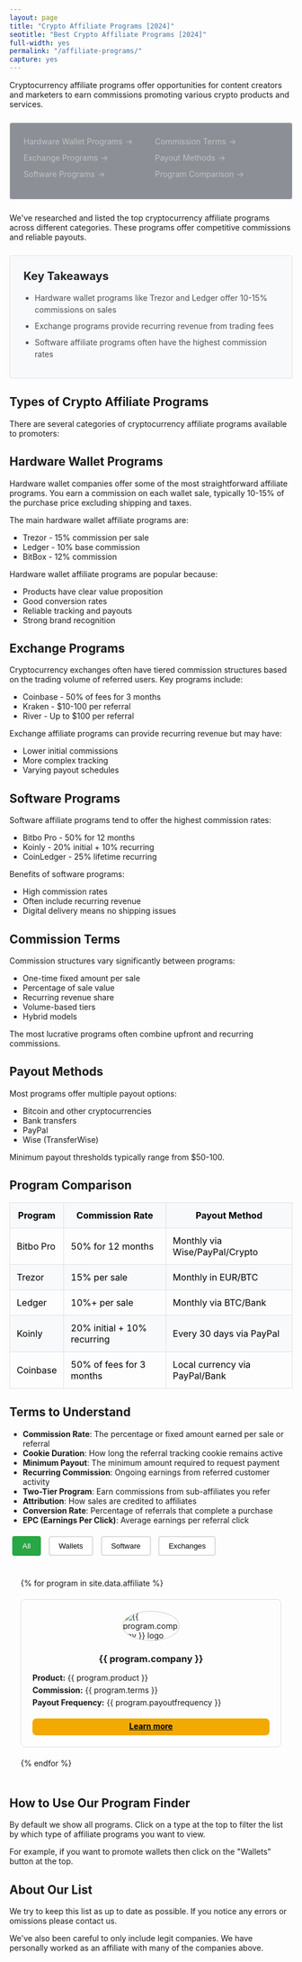 ```yaml
---
layout: page
title: "Crypto Affiliate Programs [2024]"
seotitle: "Best Crypto Affiliate Programs [2024]"
full-width: yes
permalink: "/affiliate-programs/"
capture: yes
---
```


<style>
.filter-buttons {
  margin: 20px 0;
}

.filter-btn {
  padding: 8px 16px;
  margin: 0 5px;
  border: 2px solid #ddd;
  background: white;
  border-radius: 4px;
  cursor: pointer;
}

.filter-btn.active {
  background: #28a745;
  color: white;
  border-color: #28a745;
}

.affiliate-grid {
  display: grid;
  grid-template-columns: repeat(auto-fill, minmax(300px, 1fr));
  gap: 20px;
  padding: 20px;
}

.affiliate-card {
  border: 1px solid #ddd;
  border-radius: 8px;
  padding: 20px;
  transition: all 0.3s ease;
}

.affiliate-card:hover {
  box-shadow: 0 5px 15px rgba(0,0,0,0.1);
}

.affiliate-card img {
  max-width: 100px;
  height: auto;
  display: block;
  margin: 0 auto 15px;
  border-radius: 100%;
  border: 1px solid #ccc;
}

.affiliate-card h3 {
  text-align: center;
  margin-bottom: 10px;
}

.affiliate-details {
  margin-top: 15px;
}

.affiliate-details p {
  margin: 5px 0;
  font-size: 14px;
}
.affiliate-grid .join-button {
  background-color: #f2a900;
  color: black !important;
  display: block;
  margin: 0 auto;
  margin-top: 20px !important;
  text-align: center;
  font-weight: bold;
  padding: 5px 5px 8px 5px;
  border-radius: 7px;
}
</style>

<div style="max-width: 800px;">
Cryptocurrency affiliate programs offer opportunities for content creators and marketers to earn commissions promoting various crypto products and services.

<style>
.toc-box {
  background-color: rgba(29,34,47,.5);
  border: 1px solid #dee2e6;
  border-radius: 0.25rem;
  padding: 1.5rem;
  margin: 1.5rem 0;
}

.toc-box ul {
  list-style: none;
  margin: 0;
  padding: 0;
  columns: 2;
}

.toc-box li {
  margin-bottom: 0.75rem;
}

.toc-box a {
  color: #C2C2C2;
  text-decoration: none;
  display: flex;
  align-items: center;
}

.toc-box a:after {
  content: "→";
  margin-left: 5px;
  transition: transform 0.2s;
}

.toc-box a:hover {
  text-decoration: underline;
}

.toc-box a:hover:after {
  transform: translateX(3px);
}

.takeaways {
  background-color: #f8f9fa;
  border: 1px solid #dee2e6;
  border-radius: 0.25rem;
  padding: 1.5rem;
  margin: 1.5rem 0;
}

.takeaways h3 {
  margin-top: 0;
  margin-bottom: 1rem;
  font-size: 1.25rem;
  color: #212529;
}

.takeaways ul {
  margin: 0;
  padding-left: 1.25rem;
}

.takeaways li {
  margin-bottom: 0.5rem;
  line-height: 1.5;
  color: #495057;
}

.buy-card-link {
  background-color: #f2a900 !important;
  color: #000000 !important;
  border: none !important;
  text-decoration: none !important;
  transition: all 0.2s ease !important;
}

.buy-card-link:hover {
  background-color: #d99200 !important;
  color: #000000 !important;
  text-decoration: none !important;
  transform: translateY(-2px) !important;
  box-shadow: 0 4px 8px rgba(0,0,0,0.1) !important;
}

table {
  width: 100%;
  border-collapse: collapse;
  margin: 1rem 0;
}

table th,
table td {
  padding: 0.75rem;
  border: 1px solid #dee2e6;
  color: #000000;
}

table thead th {
  background-color: #f8f9fa;
  font-weight: bold;
}

table tbody tr:nth-child(even) {
  background-color: #f8f9fa;
}
</style>

<div class="toc-box">
  <ul>
    <li><a href="#wallets">Hardware Wallet Programs</a></li>
    <li><a href="#exchanges">Exchange Programs</a></li>
    <li><a href="#software">Software Programs</a></li>
    <li><a href="#terms">Commission Terms</a></li>
    <li><a href="#payouts">Payout Methods</a></li>
    <li><a href="#comparison">Program Comparison</a></li>
  </ul>
</div>
 
We've researched and listed the top cryptocurrency affiliate programs across different categories. These programs offer competitive commissions and reliable payouts.

<div class="takeaways">
  <h3>Key Takeaways</h3>
  <ul>
    <li>Hardware wallet programs like Trezor and Ledger offer 10-15% commissions on sales</li>
    <li>Exchange programs provide recurring revenue from trading fees</li>
    <li>Software affiliate programs often have the highest commission rates</li>
  </ul>
</div>

## Types of Crypto Affiliate Programs

There are several categories of cryptocurrency affiliate programs available to promoters:

## Hardware Wallet Programs

Hardware wallet companies offer some of the most straightforward affiliate programs. You earn a commission on each wallet sale, typically 10-15% of the purchase price excluding shipping and taxes.

The main hardware wallet affiliate programs are:

* Trezor - 15% commission per sale
* Ledger - 10% base commission
* BitBox - 12% commission

Hardware wallet affiliate programs are popular because:

* Products have clear value proposition
* Good conversion rates
* Reliable tracking and payouts
* Strong brand recognition

## Exchange Programs 

Cryptocurrency exchanges often have tiered commission structures based on the trading volume of referred users. Key programs include:

* Coinbase - 50% of fees for 3 months
* Kraken - $10-100 per referral
* River - Up to $100 per referral

Exchange affiliate programs can provide recurring revenue but may have:

* Lower initial commissions
* More complex tracking
* Varying payout schedules

## Software Programs

Software affiliate programs tend to offer the highest commission rates:

* Bitbo Pro - 50% for 12 months
* Koinly - 20% initial + 10% recurring
* CoinLedger - 25% lifetime recurring

Benefits of software programs:

* High commission rates
* Often include recurring revenue
* Digital delivery means no shipping issues

## Commission Terms

Commission structures vary significantly between programs:

* One-time fixed amount per sale
* Percentage of sale value
* Recurring revenue share
* Volume-based tiers
* Hybrid models

The most lucrative programs often combine upfront and recurring commissions.

## Payout Methods

Most programs offer multiple payout options:

* Bitcoin and other cryptocurrencies
* Bank transfers
* PayPal
* Wise (TransferWise)

Minimum payout thresholds typically range from $50-100.

## Program Comparison

<table>
<thead>
  <tr>
    <th>Program</th>
    <th>Commission Rate</th>
    <th>Payout Method</th>
  </tr>
</thead>
<tbody>
  <tr>
    <td>Bitbo Pro</td>
    <td>50% for 12 months</td>
    <td>Monthly via Wise/PayPal/Crypto</td>
  </tr>
  <tr>
    <td>Trezor</td>
    <td>15% per sale</td>
    <td>Monthly in EUR/BTC</td>
  </tr>
  <tr>
    <td>Ledger</td>
    <td>10%+ per sale</td>
    <td>Monthly via BTC/Bank</td>
  </tr>
  <tr>
    <td>Koinly</td>
    <td>20% initial + 10% recurring</td>
    <td>Every 30 days via PayPal</td>
  </tr>
  <tr>
    <td>Coinbase</td>
    <td>50% of fees for 3 months</td>
    <td>Local currency via PayPal/Bank</td>
  </tr>
</tbody>
</table>

## Terms to Understand

<ul>
  <li><strong>Commission Rate</strong>: The percentage or fixed amount earned per sale or referral</li>
  <li><strong>Cookie Duration</strong>: How long the referral tracking cookie remains active</li>
  <li><strong>Minimum Payout</strong>: The minimum amount required to request payment</li>
  <li><strong>Recurring Commission</strong>: Ongoing earnings from referred customer activity</li>
  <li><strong>Two-Tier Program</strong>: Earn commissions from sub-affiliates you refer</li>
  <li><strong>Attribution</strong>: How sales are credited to affiliates</li>
  <li><strong>Conversion Rate</strong>: Percentage of referrals that complete a purchase</li>
  <li><strong>EPC (Earnings Per Click)</strong>: Average earnings per referral click</li>
</ul>

<div class="filter-buttons">
  <button class="filter-btn active" data-type="all">All</button>
  <button class="filter-btn" data-type="wallet">Wallets</button>
  <button class="filter-btn" data-type="software">Software</button>
  <button class="filter-btn" data-type="exchange">Exchanges</button>
</div>

<div class="affiliate-grid">
  {% for program in site.data.affiliate %}
  <div class="affiliate-card" data-type="{{ program.type }}">
    <img src="/img/{{ program.image }}" alt="{{ program.company }} logo">
    <h3>{{ program.company }}</h3>
    <div class="affiliate-details">
      <p><strong>Product:</strong> {{ program.product }}</p>
      <p><strong>Commission:</strong> {{ program.terms }}</p>
      <p><strong>Payout Frequency:</strong> {{ program.payoutfrequency }}</p>
      <a href="{{ program.url }}" class="join-button program-link" data-program="{{ program.company }}" target="_blank" rel="nofollow">Learn more</a>
    </div>
  </div>
  {% endfor %}
</div>

<script>
document.addEventListener('DOMContentLoaded', function() {
  const filterButtons = document.querySelectorAll('.filter-btn');
  const cards = document.querySelectorAll('.affiliate-card');

  filterButtons.forEach(button => {
    button.addEventListener('click', () => {
      const filterType = button.getAttribute('data-type');
      
      // Update active button
      filterButtons.forEach(btn => btn.classList.remove('active'));
      button.classList.add('active');
      
      // Filter cards
      cards.forEach(card => {
        if (filterType === 'all' || card.getAttribute('data-type') === filterType) {
          card.style.display = 'block';
        } else {
          card.style.display = 'none';
        }
      });
    });
  });

  // Track affiliate link clicks
  document.querySelectorAll('.program-link').forEach(link => {
    link.addEventListener('click', event => {
      const program = link.getAttribute('data-program');
      fathom.trackEvent(`Click ${program}`);
    });
  });
});
</script>

  <h2>How to Use Our Program Finder</h2>
  <p>By default we show all programs. Click on a type at the top to filter the list by which type of affiliate programs you want to view.</p>
  <p>For example, if you want to promote wallets then click on the "Wallets" button at the top.</p>

  <h2>About Our List</h2>
  <p>We try to keep this list as up to date as possible. If you notice any errors or omissions please contact us.</p>
<p>We've also been careful to only include legit companies. We have personally worked as an affiliate with many of the companies above.</p>
</div>